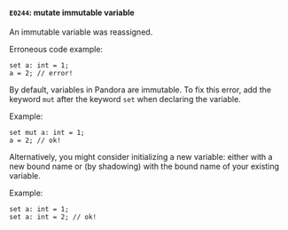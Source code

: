 #### `E0244`: mutate immutable variable

An immutable variable was reassigned.

Erroneous code example:

```
set a: int = 1;
a = 2; // error!
```

By default, variables in Pandora are immutable. To fix this error, add the keyword `mut` after the keyword `set` when declaring the variable. 

Example:

```
set mut a: int = 1;
a = 2; // ok!
```

Alternatively, you might consider initializing a new variable: either with a new bound name or (by shadowing) with the bound name of your existing variable. 

Example:

```
set a: int = 1;
set a: int = 2; // ok!
```

